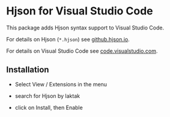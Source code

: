 # Hjson for Visual Studio Code

This package adds Hjson syntax support to Visual Studio Code.

For details on Hjson (`*.hjson`) see [github.hjson.io](https://github.hjson.io).

For details on Visual Studio Code see [code.visualstudio.com](https://code.visualstudio.com).

## Installation

- Select View / Extensions in the menu

- search for Hjson by laktak

- click on Install, then Enable
